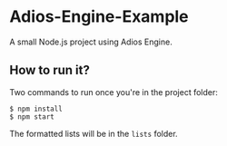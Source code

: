 # Adios-Engine-Example
A small Node.js project using Adios Engine.

## How to run it?

Two commands to run once you're in the project folder:
```
$ npm install
$ npm start
```

The formatted lists will be in the `lists` folder.

